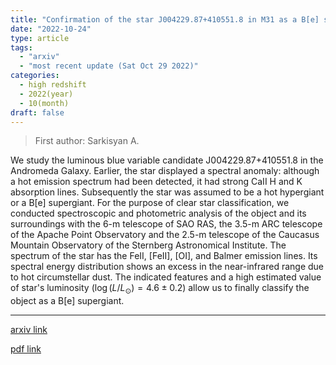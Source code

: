 ```yaml
---
title: "Confirmation of the star J004229.87+410551.8 in M31 as a B[e] supergiant"
date: "2022-10-24"
type: article
tags:
  - "arxiv"
  - "most recent update (Sat Oct 29 2022)"
categories:
  - high redshift
  - 2022(year)
  - 10(month)
draft: false
---
```


> First author: Sarkisyan A.

 We study the luminous blue variable candidate J004229.87+410551.8 in the
Andromeda Galaxy. Earlier, the star displayed a spectral anomaly: although a
hot emission spectrum had been detected, it had strong CaII H and K absorption
lines. Subsequently the star was assumed to be a hot hypergiant or a B[e]
supergiant. For the purpose of clear star classification, we conducted
spectroscopic and photometric analysis of the object and its surroundings with
the 6-m telescope of SAO RAS, the 3.5-m ARC telescope of the Apache Point
Observatory and the 2.5-m telescope of the Caucasus Mountain Observatory of the
Sternberg Astronomical Institute. The spectrum of the star has the FeII,
[FeII], [OI], and Balmer emission lines. Its spectral energy distribution shows
an excess in the near-infrared range due to hot circumstellar dust. The
indicated features and a high estimated value of star's luminosity ($\log
(L/L_{\odot}) = 4.6\pm 0.2$) allow us to finally classify the object as a B[e]
supergiant.

---
[arxiv link](http://arxiv.org/abs/2210.13342v1)

[pdf link](http://arxiv.org/pdf/2210.13342v1)